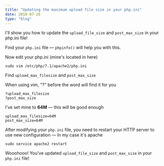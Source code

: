 ```yaml
---
title: "Updating the maximum upload file size in your php.ini"
date: 2018-07-26
type: "blog"
---
```


I'll show you how to update the `upload_file_size` and `post_max_size` in your php.ini file!

Find your `php.ini` file — `phpinfo()` will help you with this.

Now edit your php.ini (mine's located in here)

```
sudo vim /etc/php/7.1/apache2/php.ini
```

Find `upload_max_filesize` and `post_max_size`

When using vim, "?" before the word will find it for you

```
?upload_max_filesize
?post_max_size
```

I've set mine to **64M** — this will be good enough

```
upload_max_filesize=64M
post_max_size=64M
```

After modifying your `php.ini` file, you need to restart your HTTP server to use new configuration — In my case it's apache

```
sudo service apache2 restart
```

Wooohooo! You've updated `upload_file_size` and `post_max_size` in your `php.ini` file!